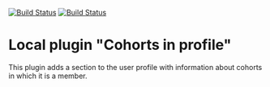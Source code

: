 [![Build Status](https://travis-ci.org/yuriyyurinskiy/moodle-local_cohort_profile.svg?branch=master)](https://travis-ci.org/yuriyyurinskiy/moodle-local_cohort_profile)
[![Build Status](https://travis-ci.org/yuriyyurinskiy/moodle-local_cohort_profile.svg?branch=developer)](https://travis-ci.org/yuriyyurinskiy/moodle-local_cohort_profile)

# Local plugin "Cohorts in profile"

This plugin adds a section to the user profile with information about cohorts in which it is a member.